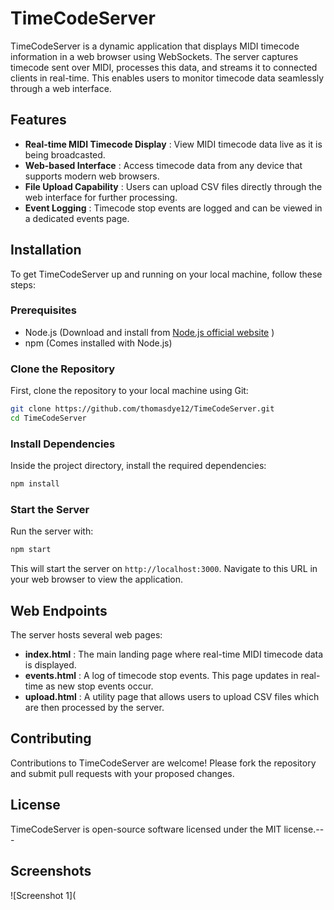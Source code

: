 # TimeCodeServer

TimeCodeServer is a dynamic application that displays MIDI timecode information in a web browser using WebSockets. The server captures timecode sent over MIDI, processes this data, and streams it to connected clients in real-time. This enables users to monitor timecode data seamlessly through a web interface.
## Features 
- **Real-time MIDI Timecode Display** : View MIDI timecode data live as it is being broadcasted. 
- **Web-based Interface** : Access timecode data from any device that supports modern web browsers. 
- **File Upload Capability** : Users can upload CSV files directly through the web interface for further processing. 
- **Event Logging** : Timecode stop events are logged and can be viewed in a dedicated events page.
## Installation

To get TimeCodeServer up and running on your local machine, follow these steps:
### Prerequisites 
- Node.js (Download and install from [Node.js official website]() )
- npm (Comes installed with Node.js)
### Clone the Repository

First, clone the repository to your local machine using Git:

```bash
git clone https://github.com/thomasdye12/TimeCodeServer.git
cd TimeCodeServer
```


### Install Dependencies

Inside the project directory, install the required dependencies:

```bash
npm install
```


### Start the Server

Run the server with:

```bash
npm start
```



This will start the server on `http://localhost:3000`. Navigate to this URL in your web browser to view the application.
## Web Endpoints

The server hosts several web pages: 
- **index.html** : The main landing page where real-time MIDI timecode data is displayed. 
- **events.html** : A log of timecode stop events. This page updates in real-time as new stop events occur. 
- **upload.html** : A utility page that allows users to upload CSV files which are then processed by the server.
## Contributing

Contributions to TimeCodeServer are welcome! Please fork the repository and submit pull requests with your proposed changes.
## License

TimeCodeServer is open-source software licensed under the MIT license.---

<!-- i want to add some images -->

## Screenshots
![Screenshot 1](
